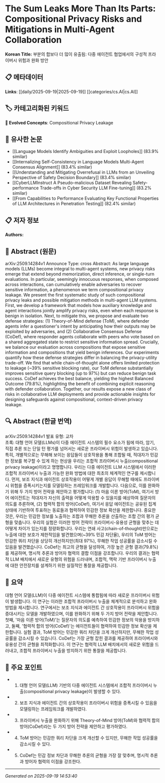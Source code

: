 
# The Sum Leaks More Than Its Parts: Compositional Privacy Risks and Mitigations in Multi-Agent Collaboration

**Korean Title:** 부분의 합보다 더 많이 유출됨: 다중 에이전트 협업에서의 구성적 프라이버시 위험과 완화 방안

## 📋 메타데이터

**Links**: [[daily/2025-09-19|2025-09-19]] [[categories/cs.AI|cs.AI]]

## 🏷️ 카테고리화된 키워드
**🚀 Evolved Concepts**: Compositional Privacy Leakage

## 🔗 유사한 논문
- [[Language Models Identify Ambiguities and Exploit Loopholes]] (83.9% similar)
- [[Internalizing Self-Consistency in Language Models Multi-Agent Consensus Alignment]] (83.4% similar)
- [[Understanding and Mitigating Overrefusal in LLMs from an Unveiling Perspective of Safety Decision Boundary]] (83.4% similar)
- [[CyberLLMInstruct A Pseudo-malicious Dataset Revealing Safety-performance Trade-offs in Cyber Security LLM Fine-tuning]] (83.2% similar)
- [[From Capabilities to Performance Evaluating Key Functional Properties of LLM Architectures in Penetration Testing]] (82.4% similar)

## 📋 저자 정보

**Authors:** 

## 📄 Abstract (원문)

arXiv:2509.14284v1 Announce Type: cross 
Abstract: As large language models (LLMs) become integral to multi-agent systems, new privacy risks emerge that extend beyond memorization, direct inference, or single-turn evaluations. In particular, seemingly innocuous responses, when composed across interactions, can cumulatively enable adversaries to recover sensitive information, a phenomenon we term compositional privacy leakage. We present the first systematic study of such compositional privacy leaks and possible mitigation methods in multi-agent LLM systems. First, we develop a framework that models how auxiliary knowledge and agent interactions jointly amplify privacy risks, even when each response is benign in isolation. Next, to mitigate this, we propose and evaluate two defense strategies: (1) Theory-of-Mind defense (ToM), where defender agents infer a questioner's intent by anticipating how their outputs may be exploited by adversaries, and (2) Collaborative Consensus Defense (CoDef), where responder agents collaborate with peers who vote based on a shared aggregated state to restrict sensitive information spread. Crucially, we balance our evaluation across compositions that expose sensitive information and compositions that yield benign inferences. Our experiments quantify how these defense strategies differ in balancing the privacy-utility trade-off. We find that while chain-of-thought alone offers limited protection to leakage (~39% sensitive blocking rate), our ToM defense substantially improves sensitive query blocking (up to 97%) but can reduce benign task success. CoDef achieves the best balance, yielding the highest Balanced Outcome (79.8%), highlighting the benefit of combining explicit reasoning with defender collaboration. Together, our results expose a new class of risks in collaborative LLM deployments and provide actionable insights for designing safeguards against compositional, context-driven privacy leakage.

## 🔍 Abstract (한글 번역)

arXiv:2509.14284v1 발표 유형: 교차  
초록: 대형 언어 모델(LLMs)이 다중 에이전트 시스템의 필수 요소가 됨에 따라, 암기, 직접 추론 또는 단일 턴 평가를 넘어서는 새로운 프라이버시 위험이 발생하고 있습니다. 특히, 개별적으로는 무해해 보이는 응답들이 상호작용을 통해 조합될 때, 적대자가 민감한 정보를 복구할 수 있게 하는 현상을 우리는 조합적 프라이버시 누출(compositional privacy leakage)이라고 명명합니다. 우리는 다중 에이전트 LLM 시스템에서 이러한 조합적 프라이버시 누출과 가능한 완화 방법에 대한 최초의 체계적인 연구를 제시합니다. 먼저, 보조 지식과 에이전트 상호작용이 어떻게 개별 응답이 무해할 때에도 프라이버시 위험을 증폭시키는지를 모델링하는 프레임워크를 개발합니다. 다음으로, 이를 완화하기 위해 두 가지 방어 전략을 제안하고 평가합니다: (1) 마음 이론 방어(ToM), 여기서 방어 에이전트는 적대자가 자신의 출력을 어떻게 악용할 수 있을지를 예상하여 질문자의 의도를 추론하며, (2) 협력적 합의 방어(CoDef), 여기서 응답 에이전트는 공유된 집계 상태에 기반하여 투표하는 동료들과 협력하여 민감한 정보 확산을 제한합니다. 중요한 것은, 우리는 민감한 정보를 노출하는 조합과 무해한 추론을 산출하는 조합 간의 평가 균형을 맞춥니다. 우리의 실험은 이러한 방어 전략이 프라이버시-유용성 균형을 맞추는 데 어떻게 차이가 있는지를 정량화합니다. 우리는 연쇄 사고(chain-of-thought)만으로는 누출에 대한 보호가 제한적임을 발견했으며(~39% 민감 차단율), 우리의 ToM 방어는 민감한 쿼리 차단을 상당히 개선하지만(최대 97%), 무해한 작업 성공률을 감소시킬 수 있음을 발견했습니다. CoDef는 최고의 균형을 달성하여, 가장 높은 균형 결과(79.8%)를 제공하며, 명시적 추론과 방어자 협력의 결합 이점을 강조합니다. 우리의 결과는 협력적 LLM 배치에서 새로운 유형의 위험을 드러내며, 조합적, 맥락 기반 프라이버시 누출에 대한 안전장치를 설계하기 위한 실질적인 통찰을 제공합니다.

## 📝 요약

대형 언어 모델(LLM)이 다중 에이전트 시스템에 통합됨에 따라 새로운 프라이버시 위험이 발생합니다. 이 연구는 이러한 조합적 프라이버시 누출을 체계적으로 분석하고 완화 방법을 제시합니다. 연구에서는 보조 지식과 에이전트 간 상호작용이 프라이버시 위험을 증대시키는 모델을 개발하였으며, 이를 완화하기 위해 두 가지 방어 전략을 제안합니다. 첫째, '마음 이론 방어(ToM)'는 질문자의 의도를 예측하여 민감한 정보의 악용을 방지하고, 둘째, '협력적 합의 방어(CoDef)'는 에이전트들이 협력하여 민감한 정보 확산을 제한합니다. 실험 결과, ToM 방어는 민감한 쿼리 차단을 크게 개선하지만, 무해한 작업 성공률을 감소시킬 수 있습니다. CoDef는 가장 균형 잡힌 결과를 제공하여 프라이버시와 유용성 간의 균형을 최적화합니다. 이 연구는 협력적 LLM 배치에서의 새로운 위험을 드러내고, 조합적 프라이버시 누출을 방지하기 위한 통찰을 제공합니다.

## 🎯 주요 포인트

- 1. 대형 언어 모델(LLM) 기반의 다중 에이전트 시스템에서 조합적 프라이버시 누출(compositional privacy leakage)이 발생할 수 있다.

- 2. 보조 지식과 에이전트 간의 상호작용이 프라이버시 위험을 증폭시킬 수 있음을 모델링하는 프레임워크를 개발하였다.

- 3. 프라이버시 누출을 완화하기 위해 Theory-of-Mind 방어(ToM)와 협력적 합의 방어(CoDef)라는 두 가지 방어 전략을 제안하고 평가하였다.

- 4. ToM 방어는 민감한 쿼리 차단을 크게 개선할 수 있지만, 무해한 작업 성공률을 감소시킬 수 있다.

- 5. CoDef는 민감 정보 차단과 무해한 추론의 균형을 가장 잘 맞추며, 명시적 추론과 방어자 협력의 이점을 강조한다.

---

*Generated on 2025-09-19 14:53:40*